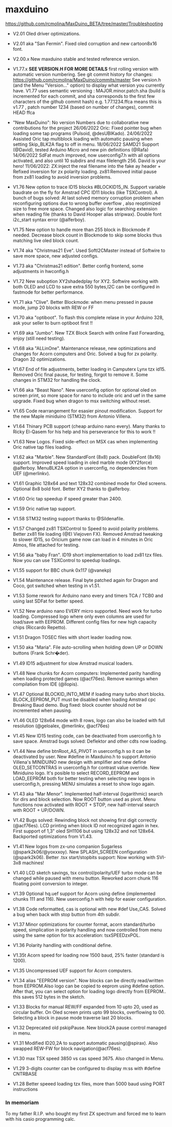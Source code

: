 ﻿
# maxduino

https://github.com/rcmolina/MaxDuino_BETA/tree/master/Troubleshooting

* V2.01 Oled driver optimizations.
* V2.01 aka "San Fermin". Fixed oled corruption and new cartoon8x16 font.
* V2.00.x New maxduino stable and tested reference version.
* V1.77.x  **SEE VERSION.H FOR MORE DETAILS**  first rolling version with automatic version numbering.
  See git commit history for changes: https://github.com/rcmolina/MaxDuino/commits/master
  See version.h (and the Menu "Version..." option) to display what version you currently have.
  V1.77 uses semantic versioning :  MAJOR.minor.patch.sha  (build is incremented for each commit, and sha corresponds to the first few characters of the github commit hash)
  e.g. 1.77.1234.ffca means this is v1.77 , patch number 1234 (based on number of changes), commit HEAD ffca

* "New MaxDuino": No version Numbers due to collaborative new contributions for the project
26/06/2022 Oric: Fixed pointer bug when loading some tap programs (Pulsoid, @desUBIKado).
24/06/2022 Assisted Oric tap multiblock loading with automatic pausing when setting Skip_BLK2A flag to off in menu.
18/06/2022 SAMD21 Support (@David), tested Arduino Micro and new pin definitions (@Rafa)
14/06/2022 SdFat much improved, now userconfig7.h with all options activated, and also until 10 subdirs and max filelength 256. David is your hero!
11/06/2022: ZX:inject the real filename into the fake ay header + Refixed inversion for zx polarity loading.
zx81:Removed initial pause from zx81 loading to avoid inversion problems.

* V1.76 New option to trace ID15 blocks #BLOCKID15_IN. Support variable baudrate on the fly for Amstrad CPC ID11 blocks (like TSXControl).
A bunch of bugs solved: At last solved memory corruption problem when reconfiguring options due to wrong buffer overflow , also reoptimized size to free more space. Changed also logic for searching extension when reading file (thanks to David Hooper alias stripwax).
Double font i2c_start syntax error (@alferboy).
* V1.75 New option to handle more than 255 block in Blockmode if needed. Decrease block count in Blockmode to skip some blocks thus matching live oled block count.
* V1.74 aka "Christmas21 Eve". Used SoftI2CMaster instead of Softwire to save more space, new adjusted configs.
* V1.73 aka "Christmas21 edition". Better config frontend, some adjustments in hwconfig.h
* V1.72 New suboption XY2shadedplay for XY2. Softwire working with both OLED and LCD to save extra 550 bytes,I2C can be configured in fastmode for better performance.
* V1.71 aka "Clive". Better Blockmode: when menu pressed in pause mode, jump 20 blocks with REW or FF
* V1.70 aka "optiboot". To flash this complete relase in your Arduino 328, ask your seller to burn optiboot first !! 
* V1.69 aka "Jumbo". New TZX Block Search with online Fast Forwarding, enjoy (still need testing).
* V1.68 aka "ALLinOne". Maintenance release, new optimizations and changes for Acorn computers and Oric. Solved a bug for zx polarity. Dragon 32 optimizations.
* V1.67 End of file adjustments, better loading in Camputerx Lynx tzx id15. Removed Oric final pause, for testing, forgot to remove it. Some changes in STM32 for handling the clock.
* V1.66 aka "Beast Nano". New userconfig option for optional oled on screen print, so more space for nano to include oric and uef in the same upgrade. Fixed bug when dragon to msx switching without reset.
* V1.65 Code rearrangement for esasier pinout modification. Support for the new Maple miniduino (STM32) from Antonio Villena.
* V1.64 Thinary PCB support (cheap arduino nano every). Many thanks to Ricky El-Qasem for his help and his perseverance for this to work !!
* V1.63 New Logos. Fixed side-effect on MSX cas when implementing Oric native tap files loading.
* V1.62 aka "Marble". New StandardFont (8x8) pack. DoubleFont (8x16) support. Improved speed loading in oled marble mode (XY2force) @alferboy. MenuBLK2A option in userconfig, no dependencies from UEF (@merlinkv).
* V1.61 Graphic 128x64 and text 128x32 combined mode for Oled screens. Optional 8x8 bold font. Better XY2 thanks to @alferboy.
* V1.60 Oric tap speedup if speed greater than 2400.
* V1.59 Oric native tap support.
* V1.58 STM32 testing support thanks to @Sildenafile.
* V1.57 Changed zx81 TSXControl to Speed to avoid polarity problems. Better zx81 file loading (@El Viejoven FX). Removed Amstrad tweaking to slower ID15, 
so Oricium game now can load in 4 minutes in Oric Atmos, file attached for testing.
* V1.56 aka "baby Fran". ID19 short implementation to load zx81 tzx files. Now you can use TSXControl to speedup loadings.
* V1.55 support for BBC chunk 0x117 (@vanekp)
* V1.54 Maintenance release. Final byte patched again for Dragon and Coco, got switched when testing in v1.51.
* V1.53 Some rework for Arduino nano every and timers TCA / TCB0 and using last SDFat for better speed.
* V1.52 New arduino nano EVERY micro supported. Need work for turbo loading. Compressed logo where only even columns are used for load/save with EEPROM. Different config files for new high capacity chips (Riccardo Repetto).
* V1.51 Dragon TOSEC files with short leader loading now.
* V1.50 aka "Maria". File auto-scrolling when holding down UP or DOWN buttons (Frank Schr�der).
* V1.49 ID15 adjustment for slow Amstrad musical loaders.
* V1.48 New chunks for Acorn computers: Implemented parity handling when loading protected games (@acf76es). Remove warnings when compilation from IDE (@llopis).
* V1.47 Optional BLOCKID_INTO_MEM if loading many turbo short blocks. BLOCK_EEPROM_PUT must be disabled when loading Amstrad cpc Breaking Baud demo. Bug fixed: block counter should not be incremented when pausing. 
* V1.46 OLED 128x64 mode with 8 rows, logo can also be loaded with full resolution (@geloalex, @merlinkv, @acf76es)
* V1.45 New ID15 testing code, can be deactivated from userconfig.h to save space. Amstrad bugs solved: Deflektor and other cdts now loading.
* V1.44 New define btnRoot_AS_PIVOT in userconfig.h so it can be deactivated by user. New #define in Maxduino.h to support Antonio Villena's MINIDUINO new design with amplifier and new define OLED_SETCONTRAS in userconfig.h for contrast value override. New Miniduino logo. It's posible to select RECORD_EEPROM and LOAD_EEPROM both for better testing when selecting new logos in userconfig.h, pressing MENU simulates a reset to show logo again.
* V1.43 aka "Mar Menor". Implemented half-interval (logarithmic) search for dirs and block selection. Now ROOT button used as pivot.
Menu functions now activated with ROOT + STOP, new half-interval search with ROOT + UP/DOWN.
* V1.42 Bugs solved: Rewinding block not showing first digit correctly (@acf76es). LCD printing when block ID not recognized again in hex.
First support of 1,3" oled SH1106 but using 128x32 and not 128x64. Backported optimizations from V1.43.
* V1.41 New logos from zx-uno companion Sugarless (@spark2k06/@yoxxxoy). New SPLASH_SCREEN configuration (@spark2k06).  Better .tsx start/stopbits support: Now working with SVI-3x8 machines!
* V1.40 LCD sketch savings, tsx control/polarity/UEF turbo mode can be changed while paused with menu button. Reworked acorn chunk 116 floating point conversion to integer.
* V1.39 Optional hq.uef support for Acorn using define (implemented chunks 111 and 116). New userconfig.h with help for easier configuration.
* V1.38	Code reformatted, cas is optional with new #def Use_CAS. Solved a bug when back with stop button from 4th subdir.
* V1.37 Minor optimizations for counter format, acorn standard/turbo speed, simplication in polarity handling and now controlled from menu using the same option for tsx acceleration: tsxSPEEDzxPOL.
* V1.36 Polarity handling with conditional define.
* V1.35t Acorn speed for loading now 1500 baud, 25% faster (standard is 1200).
* V1.35 Uncompressed UEF support for Acorn computers.
* V1.34 alias "EEPROM version". Now blocks can be directly read/written from EEPROM.Also logo can be copied to eeprom using #define option.
	After that, you can select option for loading logo directly from EEPROM.. this saves 512 bytes in the sketch.
* V1.33 Blocks for manual REW/FF expanded from 10 upto 20, used as circular buffer. On Oled screen prints upto 99 blocks, 
	overflowing to 00. Selecting a block in pause mode traverse last 20 blocks.
* V1.32 Deprecated old pskipPause. New block2A pause control managed in menu.
* V1.31 Modified ID20,2A to support automatic pausing(@spirax). Also swapped REW-FW for block navigation(@acf76es). 
* V1.30 max TSX speed 3850 vs cas speed 3675. Also changed in Menu.
* V1.29 3-digits counter can be configured to display m:ss with #define CNTRBASE
* V1.28 Better speeed loading tzx files, more than 5000 baud using PORT instructions

### In memoriam

To my father R.I.P. who bought my first ZX spectrum and forced me to learn with his casio programming calc.